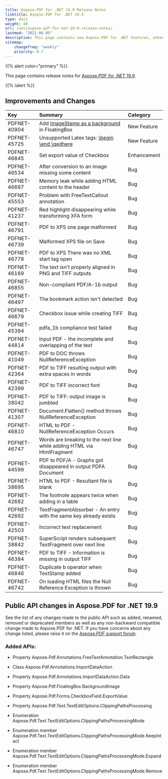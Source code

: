 ```yaml
---
title: Aspose.PDF for .NET 19.9 Release Notes
linktitle: Aspose.PDF for .NET 19.9
type: docs
weight: 40
url: /net/aspose-pdf-for-net-19-9-release-notes/
lastmod: "2021-06-05"
description: This page contains new Aspose.PDF for .NET features, enhancement, and bug fixes in 2019, version 19.9.
sitemap:
    changefreq: "weekly"
    priority: 0.7
---
```


{{% alert color="primary" %}}

This page contains release notes for [Aspose.PDF for .NET 19.9](https://www.nuget.org/packages/Aspose.Pdf/19.9.0).

{{% /alert %}}

## Improvements and Changes

|**Key**|**Summary**|**Category**|
| :- | :- | :- |
|PDFNET-40904|Add [ImageStamp as a background](/pdf/net/adding-stamp-in-a-pdf-file/#addingstampinapdffile-addimagestampasbackgroundinfloatingbox) in FloatingBox|New Feature|
|PDFNET-45725|Unsupported Latex tags: [\begin \end \qedhere](/pdf/net/advanced-features/#advancedfeatures-supportforlatextags)|New Feature|
|PDFNET-46845|Set export value of Checkbox|Enhancement|
|PDFNET-46534|After conversion to an image missing some content|Bug|
|PDFNET-46697|Memory leak while adding HTML content to the header|Bug|
|PDFNET-45553|Problem with FreeTextCallout annotation|Bug|
|PDFNET-41237|Red highlight disappearing while transforming XFA form|Bug|
|PDFNET-46791|PDF to XPS one page malformed|Bug|
|PDFNET-46739|Malformed XPS file on Save|Bug|
|PDFNET-46778|PDF to XPS There was no XML start tag open|Bug|
|PDFNET-46169|The text isn't properly aligned in PNG and TIFF outputs|Bug|
|PDFNET-46855|Non-compliant PDF/A-1b output|Bug|
|PDFNET-46497|The bookmark action isn't detected|Bug|
|PDFNET-46679|Checkbox issue while creating TIFF|Bug|
|PDFNET-45384|pdfa_1b compliance test failed|Bug|
|PDFNET-44814|Input PDF - the incomplete and overlapping of the text|Bug|
|PDFNET-41049|PDF to DOC throws NullReferenceException|Bug|
|PDFNET-42364|PDF to TIFF resulting output with extra spaces in words|Bug|
|PDFNET-42399|PDF to TIFF incorrect font|Bug|
|PDFNET-38042|PDF to TIFF: output image is jumbled|Bug|
|PDFNET-41307|Document.Flatten() method throws NullReferenceException|Bug|
|PDFNET-46810|HTML to PDF - NullReferenceException Occurs|Bug|
|PDFNET-46747|Words are breaking to the next line while adding HTML via HtmlFragment|Bug|
|PDFNET-44599|PDF to PDF/A - Graphs got disappeared in output PDFA Document|Bug|
|PDFNET-38695|HTML to PDF - Resultant file is blank|Bug|
|PDFNET-42682|The footnote appears twice when adding in a table|Bug|
|PDFNET-42692|TextFragmentAbsorber - An entry with the same key already exists|Bug|
|PDFNET-42503|Incorrect text replacement|Bug|
|PDFNET-38842|SuperScript renders subsequent TextFragment over next line|Bug|
|PDFNET-46384|PDF to TIFF - Information is missing in output TIFF|Bug|
|PDFNET-46846|Duplicate b operator when TextStamp added|Bug|
|PDFNET-46742|On loading HTML files the Null Reference Exception is thrown|Bug|

## Public API changes in Aspose.PDF for .NET 19.9

See the list of any changes made to the public API such as added, renamed, removed or deprecated members as well as any non-backward compatible change made to Aspose.PDF for .NET. If you have concerns about any change listed, please raise it on the [Aspose.PDF support forum](https://forum.aspose.com/c/pdf).

### Added APIs:

- Property Aspose.Pdf.Annotations.FreeTextAnnotation.TextRectangle              

- Class Aspose.Pdf.Annotations.ImportDataAction

- Property Aspose.Pdf.Annotations.ImportDataAction.Data

- Property Aspose.Pdf.FloatingBox.BackgroundImage

- Property Aspose.Pdf.Forms.CheckboxField.ExportValue

- Property Aspose.Pdf.Text.TextEditOptions.ClippingPathsProcessing

- Enumeration Aspose.Pdf.Text.TextEditOptions.ClippingPathsProcessingMode

- Enumeration member Aspose.Pdf.Text.TextEditOptions.ClippingPathsProcessingMode.KeepIntact

- Enumeration member Aspose.Pdf.Text.TextEditOptions.ClippingPathsProcessingMode.Expand

- Enumeration member Aspose.Pdf.Text.TextEditOptions.ClippingPathsProcessingMode.Remove


